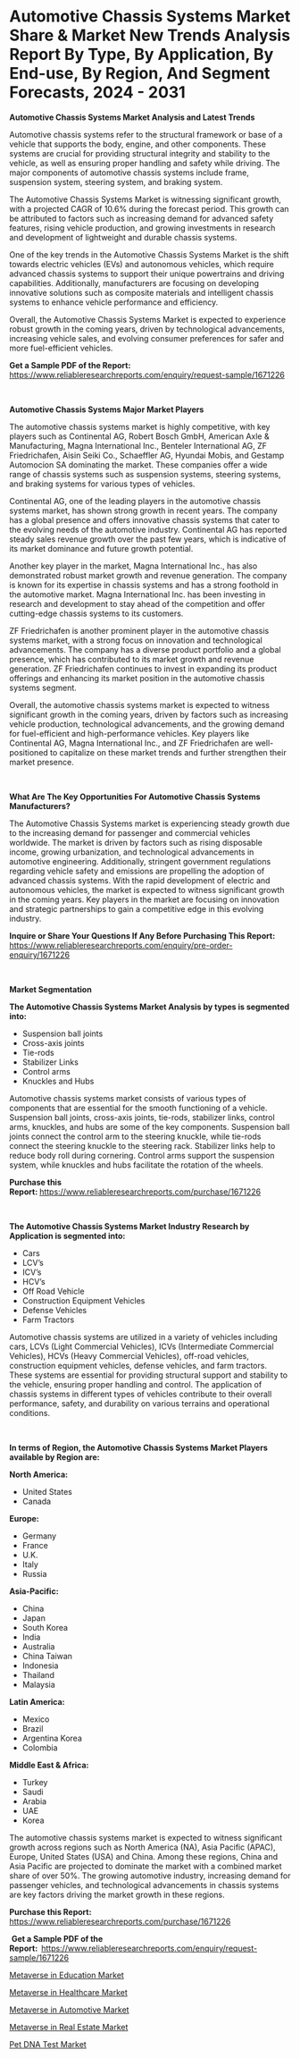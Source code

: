 <p><h1>Automotive Chassis Systems Market Share & Market New Trends Analysis Report By Type, By Application, By End-use, By Region, And Segment Forecasts, 2024 - 2031</h1></p><p><strong>Automotive Chassis Systems Market Analysis and Latest Trends</strong></p>
<p><p>Automotive chassis systems refer to the structural framework or base of a vehicle that supports the body, engine, and other components. These systems are crucial for providing structural integrity and stability to the vehicle, as well as ensuring proper handling and safety while driving. The major components of automotive chassis systems include frame, suspension system, steering system, and braking system.</p><p>The Automotive Chassis Systems Market is witnessing significant growth, with a projected CAGR of 10.6% during the forecast period. This growth can be attributed to factors such as increasing demand for advanced safety features, rising vehicle production, and growing investments in research and development of lightweight and durable chassis systems.</p><p>One of the key trends in the Automotive Chassis Systems Market is the shift towards electric vehicles (EVs) and autonomous vehicles, which require advanced chassis systems to support their unique powertrains and driving capabilities. Additionally, manufacturers are focusing on developing innovative solutions such as composite materials and intelligent chassis systems to enhance vehicle performance and efficiency.</p><p>Overall, the Automotive Chassis Systems Market is expected to experience robust growth in the coming years, driven by technological advancements, increasing vehicle sales, and evolving consumer preferences for safer and more fuel-efficient vehicles.</p></p>
<p><strong>Get a Sample PDF of the Report:&nbsp;</strong> <a href="https://www.reliableresearchreports.com/enquiry/request-sample/1671226">https://www.reliableresearchreports.com/enquiry/request-sample/1671226</a></p>
<p>&nbsp;</p>
<p><strong>Automotive Chassis Systems Major Market Players</strong></p>
<p><p>The automotive chassis systems market is highly competitive, with key players such as Continental AG, Robert Bosch GmbH, American Axle & Manufacturing, Magna International Inc., Benteler International AG, ZF Friedrichafen, Aisin Seiki Co., Schaeffler AG, Hyundai Mobis, and Gestamp Automocion SA dominating the market. These companies offer a wide range of chassis systems such as suspension systems, steering systems, and braking systems for various types of vehicles.</p><p>Continental AG, one of the leading players in the automotive chassis systems market, has shown strong growth in recent years. The company has a global presence and offers innovative chassis systems that cater to the evolving needs of the automotive industry. Continental AG has reported steady sales revenue growth over the past few years, which is indicative of its market dominance and future growth potential.</p><p>Another key player in the market, Magna International Inc., has also demonstrated robust market growth and revenue generation. The company is known for its expertise in chassis systems and has a strong foothold in the automotive market. Magna International Inc. has been investing in research and development to stay ahead of the competition and offer cutting-edge chassis systems to its customers.</p><p>ZF Friedrichafen is another prominent player in the automotive chassis systems market, with a strong focus on innovation and technological advancements. The company has a diverse product portfolio and a global presence, which has contributed to its market growth and revenue generation. ZF Friedrichafen continues to invest in expanding its product offerings and enhancing its market position in the automotive chassis systems segment.</p><p>Overall, the automotive chassis systems market is expected to witness significant growth in the coming years, driven by factors such as increasing vehicle production, technological advancements, and the growing demand for fuel-efficient and high-performance vehicles. Key players like Continental AG, Magna International Inc., and ZF Friedrichafen are well-positioned to capitalize on these market trends and further strengthen their market presence.</p></p>
<p>&nbsp;</p>
<p><strong>What Are The Key Opportunities For Automotive Chassis Systems Manufacturers?</strong></p>
<p><p>The Automotive Chassis Systems market is experiencing steady growth due to the increasing demand for passenger and commercial vehicles worldwide. The market is driven by factors such as rising disposable income, growing urbanization, and technological advancements in automotive engineering. Additionally, stringent government regulations regarding vehicle safety and emissions are propelling the adoption of advanced chassis systems. With the rapid development of electric and autonomous vehicles, the market is expected to witness significant growth in the coming years. Key players in the market are focusing on innovation and strategic partnerships to gain a competitive edge in this evolving industry.</p></p>
<p><strong>Inquire or Share Your Questions If Any Before Purchasing This Report:</strong> <a href="https://www.reliableresearchreports.com/enquiry/pre-order-enquiry/1671226">https://www.reliableresearchreports.com/enquiry/pre-order-enquiry/1671226</a></p>
<p>&nbsp;</p>
<p><strong>Market Segmentation</strong></p>
<p><strong>The Automotive Chassis Systems Market Analysis by types is segmented into:</strong></p>
<p><ul><li>Suspension ball joints</li><li>Cross-axis joints</li><li>Tie-rods</li><li>Stabilizer Links</li><li>Control arms</li><li>Knuckles and Hubs</li></ul></p>
<p><p>Automotive chassis systems market consists of various types of components that are essential for the smooth functioning of a vehicle. Suspension ball joints, cross-axis joints, tie-rods, stabilizer links, control arms, knuckles, and hubs are some of the key components. Suspension ball joints connect the control arm to the steering knuckle, while tie-rods connect the steering knuckle to the steering rack. Stabilizer links help to reduce body roll during cornering. Control arms support the suspension system, while knuckles and hubs facilitate the rotation of the wheels.</p></p>
<p><strong>Purchase this Report:&nbsp;</strong><a href="https://www.reliableresearchreports.com/purchase/1671226">https://www.reliableresearchreports.com/purchase/1671226</a></p>
<p>&nbsp;</p>
<p><strong>The Automotive Chassis Systems Market Industry Research by Application is segmented into:</strong></p>
<p><ul><li>Cars</li><li>LCV’s</li><li>ICV’s</li><li>HCV’s</li><li>Off Road Vehicle</li><li>Construction Equipment Vehicles</li><li>Defense Vehicles</li><li>Farm Tractors</li></ul></p>
<p><p>Automotive chassis systems are utilized in a variety of vehicles including cars, LCVs (Light Commercial Vehicles), ICVs (Intermediate Commercial Vehicles), HCVs (Heavy Commercial Vehicles), off-road vehicles, construction equipment vehicles, defense vehicles, and farm tractors. These systems are essential for providing structural support and stability to the vehicle, ensuring proper handling and control. The application of chassis systems in different types of vehicles contribute to their overall performance, safety, and durability on various terrains and operational conditions.</p></p>
<p>&nbsp;</p>
<p><strong>In terms of Region, the Automotive Chassis Systems Market Players available by Region are:</strong></p>
<p>
    <p> <strong> North America: </strong>
        <ul>
            <li>United States</li>
            <li>Canada</li>
        </ul>
        </p> 
    <p> <strong> Europe: </strong>
        <ul>
            <li>Germany</li>
            <li>France</li>
            <li>U.K.</li>
            <li>Italy</li>
            <li>Russia</li>
        </ul>
        </p> 
    <p> <strong> Asia-Pacific: </strong>
        <ul>
            <li>China</li>
            <li>Japan</li>
            <li>South Korea</li>
            <li>India</li>
            <li>Australia</li>
            <li>China Taiwan</li>
            <li>Indonesia</li>
            <li>Thailand</li>
            <li>Malaysia</li>
        </ul>
        </p> 
    <p> <strong> Latin America: </strong>
        <ul>
            <li>Mexico</li>
            <li>Brazil</li>
            <li>Argentina Korea</li>
            <li>Colombia</li>
        </ul>
        </p> 
    <p> <strong> Middle East & Africa: </strong>
        <ul>
            <li>Turkey</li>
            <li>Saudi</li>
            <li>Arabia</li>
            <li>UAE</li>
            <li>Korea</li>
        </ul>
    </p>
    </p>
<p><p>The automotive chassis systems market is expected to witness significant growth across regions such as North America (NA), Asia Pacific (APAC), Europe, United States (USA) and China. Among these regions, China and Asia Pacific are projected to dominate the market with a combined market share of over 50%. The growing automotive industry, increasing demand for passenger vehicles, and technological advancements in chassis systems are key factors driving the market growth in these regions.</p></p>
<p><strong>Purchase this Report: </strong><a href="https://www.reliableresearchreports.com/purchase/1671226">https://www.reliableresearchreports.com/purchase/1671226</a></p>
<p>&nbsp;<strong>Get a Sample PDF of the Report:&nbsp;&nbsp;</strong><a href="https://www.reliableresearchreports.com/enquiry/request-sample/1671226">https://www.reliableresearchreports.com/enquiry/request-sample/1671226</a></p>
<p><strong></strong></p>
<p><p><a href="https://medium.com/@brayanborer_28299/metaverse-in-education-market-comprehensive-assessment-by-type-application-and-geography-4ccdcd9bd92b">Metaverse in Education Market</a></p><p><a href="https://medium.com/@brayanborer_28299/metaverse-in-healthcare-market-competitive-analysis-market-trends-and-forecast-to-2031-d479945bc839">Metaverse in Healthcare Market</a></p><p><a href="https://medium.com/@brayanborer_28299/metaverse-in-automotive-market-analysis-its-cagr-market-segmentation-and-global-industry-overview-4cf84b4a1271">Metaverse in Automotive Market</a></p><p><a href="https://medium.com/@brayanborer_28299/metaverse-in-real-estate-market-the-key-to-successful-business-strategy-forecast-till-2031-28a2be5cd5a9">Metaverse in Real Estate Market</a></p><p><a href="https://medium.com/@brayanborer_28299/pet-dna-test-market-comprehensive-assessment-by-type-application-and-geography-d73a7deeee36">Pet DNA Test Market</a></p></p>
